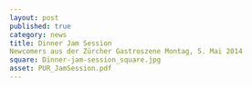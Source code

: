 ```yaml
---
layout: post
published: true
category: news
title: Dinner Jam Session
Newcomers aus der Zürcher Gastroszene Montag, 5. Mai 2014
square: Dinner-jam-session_square.jpg
asset: PUR_JamSession.pdf
---
```


